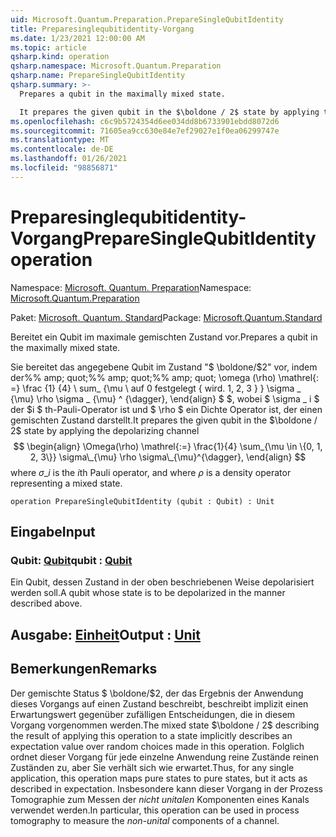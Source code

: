 ```yaml
---
uid: Microsoft.Quantum.Preparation.PrepareSingleQubitIdentity
title: Preparesinglequbitidentity-Vorgang
ms.date: 1/23/2021 12:00:00 AM
ms.topic: article
qsharp.kind: operation
qsharp.namespace: Microsoft.Quantum.Preparation
qsharp.name: PrepareSingleQubitIdentity
qsharp.summary: >-
  Prepares a qubit in the maximally mixed state.

  It prepares the given qubit in the $\boldone / 2$ state by applying the depolarizing channel $$ \begin{align} \Omega(\rho) \mathrel{:=} \frac{1}{4} \sum_{\mu \in \{0, 1, 2, 3\}} \sigma\_{\mu} \rho \sigma\_{\mu}^{\dagger}, \end{align} $$ where $\sigma\_i$ is the $i$th Pauli operator, and where $\rho$ is a density operator representing a mixed state.
ms.openlocfilehash: c6c9b5724354d6ee034dd8b6733901ebdd8072d6
ms.sourcegitcommit: 71605ea9cc630e84e7ef29027e1f0ea06299747e
ms.translationtype: MT
ms.contentlocale: de-DE
ms.lasthandoff: 01/26/2021
ms.locfileid: "98856871"
---
```

# <a name="preparesinglequbitidentity-operation"></a><span data-ttu-id="9a34b-102">Preparesinglequbitidentity-Vorgang</span><span class="sxs-lookup"><span data-stu-id="9a34b-102">PrepareSingleQubitIdentity operation</span></span>

<span data-ttu-id="9a34b-103">Namespace: [Microsoft. Quantum. Preparation](xref:Microsoft.Quantum.Preparation)</span><span class="sxs-lookup"><span data-stu-id="9a34b-103">Namespace: [Microsoft.Quantum.Preparation](xref:Microsoft.Quantum.Preparation)</span></span>

<span data-ttu-id="9a34b-104">Paket: [Microsoft. Quantum. Standard](https://nuget.org/packages/Microsoft.Quantum.Standard)</span><span class="sxs-lookup"><span data-stu-id="9a34b-104">Package: [Microsoft.Quantum.Standard](https://nuget.org/packages/Microsoft.Quantum.Standard)</span></span>


<span data-ttu-id="9a34b-105">Bereitet ein Qubit im maximale gemischten Zustand vor.</span><span class="sxs-lookup"><span data-stu-id="9a34b-105">Prepares a qubit in the maximally mixed state.</span></span>

<span data-ttu-id="9a34b-106">Sie bereitet das angegebene Qubit im Zustand "$ \boldone/$2" vor, indem der%% amp; quot;%% amp; quot;%% amp; quot; \omega (\rho) \mathrel{: =} \frac {1} {4} \ sum_ {\mu \ auf 0 festgelegt \{ wird. 1, 2, 3 \} } \sigma \_ {\mu} \rho \sigma \_ {\mu} ^ {\dagger}, \end{align} $ $, wobei $ \sigma \_ i $ der $i $ th-Pauli-Operator ist und $ \rho $ ein Dichte Operator ist, der einen gemischten Zustand darstellt.</span><span class="sxs-lookup"><span data-stu-id="9a34b-106">It prepares the given qubit in the $\boldone / 2$ state by applying the depolarizing channel $$ \begin{align} \Omega(\rho) \mathrel{:=} \frac{1}{4} \sum_{\mu \in \{0, 1, 2, 3\}} \sigma\_{\mu} \rho \sigma\_{\mu}^{\dagger}, \end{align} $$ where $\sigma\_i$ is the $i$th Pauli operator, and where $\rho$ is a density operator representing a mixed state.</span></span>

```qsharp
operation PrepareSingleQubitIdentity (qubit : Qubit) : Unit
```


## <a name="input"></a><span data-ttu-id="9a34b-107">Eingabe</span><span class="sxs-lookup"><span data-stu-id="9a34b-107">Input</span></span>

### <a name="qubit--qubit"></a><span data-ttu-id="9a34b-108">Qubit: [Qubit](xref:microsoft.quantum.lang-ref.qubit)</span><span class="sxs-lookup"><span data-stu-id="9a34b-108">qubit : [Qubit](xref:microsoft.quantum.lang-ref.qubit)</span></span>

<span data-ttu-id="9a34b-109">Ein Qubit, dessen Zustand in der oben beschriebenen Weise depolarisiert werden soll.</span><span class="sxs-lookup"><span data-stu-id="9a34b-109">A qubit whose state is to be depolarized in the manner described above.</span></span>



## <a name="output--unit"></a><span data-ttu-id="9a34b-110">Ausgabe: [Einheit](xref:microsoft.quantum.lang-ref.unit)</span><span class="sxs-lookup"><span data-stu-id="9a34b-110">Output : [Unit](xref:microsoft.quantum.lang-ref.unit)</span></span>



## <a name="remarks"></a><span data-ttu-id="9a34b-111">Bemerkungen</span><span class="sxs-lookup"><span data-stu-id="9a34b-111">Remarks</span></span>

<span data-ttu-id="9a34b-112">Der gemischte Status $ \boldone/$2, der das Ergebnis der Anwendung dieses Vorgangs auf einen Zustand beschreibt, beschreibt implizit einen Erwartungswert gegenüber zufälligen Entscheidungen, die in diesem Vorgang vorgenommen werden.</span><span class="sxs-lookup"><span data-stu-id="9a34b-112">The mixed state $\boldone / 2$ describing the result of applying this operation to a state implicitly describes an expectation value over random choices made in this operation.</span></span>
<span data-ttu-id="9a34b-113">Folglich ordnet dieser Vorgang für jede einzelne Anwendung reine Zustände reinen Zuständen zu, aber Sie verhält sich wie erwartet.</span><span class="sxs-lookup"><span data-stu-id="9a34b-113">Thus, for any single application, this operation maps pure states to pure states, but it acts as described in expectation.</span></span>
<span data-ttu-id="9a34b-114">Insbesondere kann dieser Vorgang in der Prozess Tomographie zum Messen der *nicht unitalen* Komponenten eines Kanals verwendet werden.</span><span class="sxs-lookup"><span data-stu-id="9a34b-114">In particular, this operation can be used in process tomography to measure the *non-unital* components of a channel.</span></span>